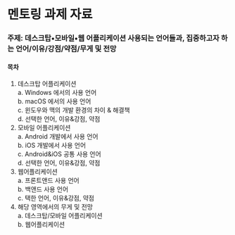 <h1>멘토링 과제 자료</h1>


### 주제: 데스크탑•모바일•웹 어플리케이션 사용되는 언어들과, 집중하고자 하는 언어/이유/강점/약점/무게 및 전망 ###
#### 목차 ####
1. 데스크탑 어플리케이션<br>
  a. Windows 에서의 사용 언어<br>
  b. macOS 에서의 사용 언어<br>
  c. 윈도우와 맥의 개발 환경의 차이 & 해결책<br>
  d. 선택한 언어, 이유&강점, 약점<br>
2. 모바일 어플리케이션<br>
  a. Android 개발에서 사용 언어<br>
  b. iOS 개발에서 사용 언어<br>
  c. Android&iOS 공통 사용 언어<br>
  d. 선택한 언어, 이유&강점, 약점<br>
3. 웹어플리케이션<br>
  a. 프론트앤드 사용 언어<br>
  b. 백앤드 사용 언어<br>
  c. 택한 언어, 이유&강점, 약점<br>
4. 해당 영역에서의 무게 및 전망<br>
  a. 데스크탑/모바일 어플리케이션<br>
  b. 웹어플리케이션<br><br><br><br>



